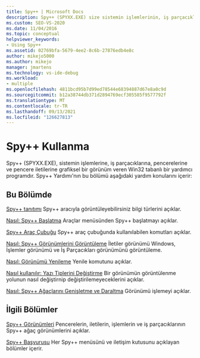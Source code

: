 ```yaml
---
title: Spy++ | Microsoft Docs
description: Spy++ (SPYXX.EXE) size sistemin işlemlerinin, iş parçacıklarının, pencerelerin ve pencere iletilerinin grafiksel bir görünümünü sağlar. İlgili makalelerin bağlantıları için buraya bakın.
ms.custom: SEO-VS-2020
ms.date: 11/04/2016
ms.topic: conceptual
helpviewer_keywords:
- Using Spy++
ms.assetid: 02769bfa-5679-4ee2-8c6b-27876edb4e8c
author: mikejo5000
ms.author: mikejo
manager: jmartens
ms.technology: vs-ide-debug
ms.workload:
- multiple
ms.openlocfilehash: 4811bcd95b7d99ed78544e68394887d67e8a0c9d
ms.sourcegitcommit: b12a38744db371d2894769ecf305585f9577792f
ms.translationtype: MT
ms.contentlocale: tr-TR
ms.lasthandoff: 09/13/2021
ms.locfileid: "126627813"
---
```

# <a name="using-spy"></a>Spy++ Kullanma
Spy++ (SPYXX.EXE), sistemin işlemlerine, iş parçacıklarına, pencerelerine ve pencere iletilerine grafiksel bir görünüm veren Win32 tabanlı bir yardımcı programdır. Spy++ Yardımı'nın bu bölümü aşağıdaki yardım konularını içerir:

## <a name="in-this-section"></a>Bu Bölümde
 [Spy++ tanıtımı](../debugger/introducing-spy-increment.md) Spy++ aracıyla görüntüleyebilirsiniz bilgi türlerini açıklar.

 [Nasıl: Spy++ Başlatma](../debugger/how-to-start-spy-increment.md) Araçlar menüsünden Spy++ başlatmayı açıklar.

 [Spy++ Araç Çubuğu](../debugger/spy-increment-toolbar.md) Spy++ araç çubuğunda kullanılabilen komutları açıklar.

 [Nasıl: Spy++ Görünümlerini Görüntüleme](../debugger/how-to-display-spy-increment-views.md) İletiler görünümü Windows, İşlemler görünümü ve İş Parçacıkları görünümünü görüntüleme.

 [Nasıl: Görünümü Yenileme](../debugger/how-to-refresh-the-view.md) Yenile komutunu açıklar.

 [Nasıl kullanılır: Yazı Tiplerini Değiştirme](../debugger/how-to-change-fonts.md) Bir görünümün görüntülenme yolunun nasıl değiştirnip değiştirilemeyeceklerini açıklar.

 [Nasıl: Spy++ Ağaçlarını Genişletme ve Daraltma](../debugger/how-to-expand-and-collapse-spy-increment-trees.md) Görünümü işlemeyi açıklar.

## <a name="related-sections"></a>İlgili Bölümler
 [Spy++ Görünümleri](../debugger/spy-increment-views.md) Pencerelerin, iletilerin, işlemlerin ve iş parçacıklarının Spy++ ağaç görünümlerini açıklar.

 [Spy++ Başvurusu](../debugger/spy-increment-reference.md) Her Spy++ menüsünü ve iletişim kutusunu açıklayan bölümler içerir.